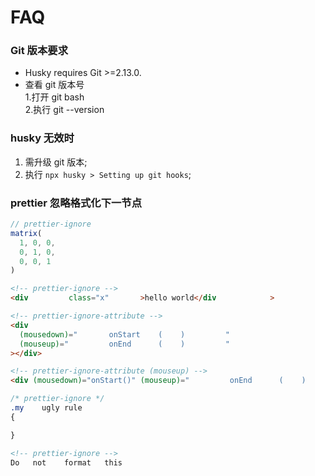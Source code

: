 # FAQ

### Git 版本要求

- Husky requires Git >=2.13.0.
- 查看 git 版本号  
  1.打开 git bash  
  2.执行 git --version

### husky 无效时

1. 需升级 git 版本;
2. 执行 `npx husky > Setting up git hooks`;

### prettier 忽略格式化下一节点

```js
// prettier-ignore
matrix(
  1, 0, 0,
  0, 1, 0,
  0, 0, 1
)
```

```html
<!-- prettier-ignore -->
<div         class="x"       >hello world</div            >

<!-- prettier-ignore-attribute -->
<div
  (mousedown)="       onStart    (    )         "
  (mouseup)="         onEnd      (    )         "
></div>

<!-- prettier-ignore-attribute (mouseup) -->
<div (mousedown)="onStart()" (mouseup)="         onEnd      (    )         "></div>
```

```css
/* prettier-ignore */
.my    ugly rule
{

}
```

```md
<!-- prettier-ignore -->
Do   not    format   this
```
